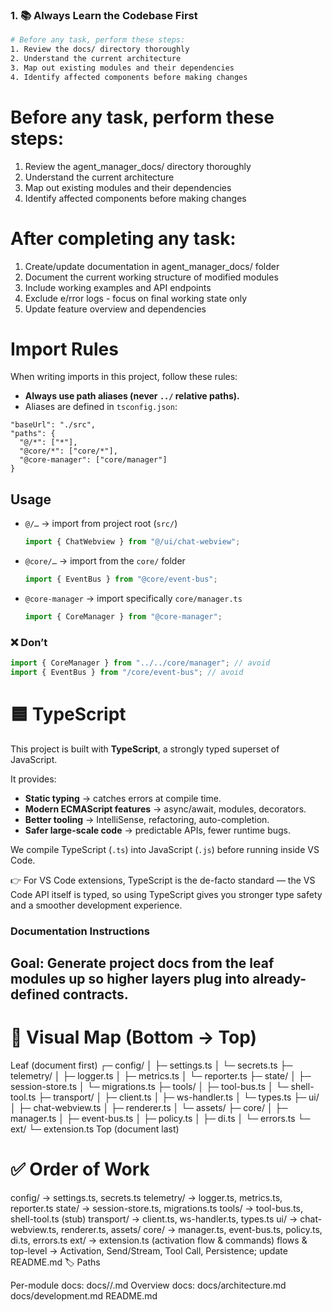 ### 1. 📚 **Always Learn the Codebase First**

```bash
# Before any task, perform these steps:
1. Review the docs/ directory thoroughly
2. Understand the current architecture
3. Map out existing modules and their dependencies
4. Identify affected components before making changes
```

# Before any task, perform these steps:

1. Review the agent_manager_docs/ directory thoroughly
2. Understand the current architecture
3. Map out existing modules and their dependencies
4. Identify affected components before making changes

# After completing any task:

1. Create/update documentation in agent_manager_docs/ folder
2. Document the current working structure of modified modules
3. Include working examples and API endpoints
4. Exclude e/rror logs - focus on final working state only
5. Update feature overview and dependencies

# Import Rules

When writing imports in this project, follow these rules:

- **Always use path aliases (never `../` relative paths).**
- Aliases are defined in `tsconfig.json`:

```jsonc
"baseUrl": "./src",
"paths": {
  "@/*": ["*"],
  "@core/*": ["core/*"],
  "@core-manager": ["core/manager"]
}
```

## Usage

- `@/…` → import from project root (`src/`)
  ```ts
  import { ChatWebview } from "@/ui/chat-webview";
  ```
- `@core/…` → import from the `core/` folder
  ```ts
  import { EventBus } from "@core/event-bus";
  ```
- `@core-manager` → import specifically `core/manager.ts`
  ```ts
  import { CoreManager } from "@core-manager";
  ```

### ❌ Don’t

```ts
import { CoreManager } from "../../core/manager"; // avoid
import { EventBus } from "/core/event-bus"; // avoid
```

# 🟦 TypeScript

This project is built with **TypeScript**, a strongly typed superset of JavaScript.

It provides:

- **Static typing** → catches errors at compile time.
- **Modern ECMAScript features** → async/await, modules, decorators.
- **Better tooling** → IntelliSense, refactoring, auto-completion.
- **Safer large-scale code** → predictable APIs, fewer runtime bugs.

We compile TypeScript (`.ts`) into JavaScript (`.js`) before running inside VS Code.

👉 For VS Code extensions, TypeScript is the de-facto standard — the VS Code API itself is typed, so using TypeScript gives you stronger type safety and a smoother development experience.

### Documentation Instructions

## Goal: Generate project docs from the leaf modules up so higher layers plug into already-defined contracts.

# 📐 Visual Map (Bottom → Top)

Leaf (document first)
┌─ config/
│ ├─ settings.ts
│ └─ secrets.ts
├─ telemetry/
│ ├─ logger.ts
│ ├─ metrics.ts
│ └─ reporter.ts
├─ state/
│ ├─ session-store.ts
│ └─ migrations.ts
├─ tools/
│ ├─ tool-bus.ts
│ └─ shell-tool.ts
├─ transport/
│ ├─ client.ts
│ ├─ ws-handler.ts
│ └─ types.ts
├─ ui/
│ ├─ chat-webview.ts
│ ├─ renderer.ts
│ └─ assets/
├─ core/
│ ├─ manager.ts
│ ├─ event-bus.ts
│ ├─ policy.ts
│ ├─ di.ts
│ └─ errors.ts
└─ ext/
└─ extension.ts
Top (document last)

# ✅ Order of Work

config/ → settings.ts, secrets.ts
telemetry/ → logger.ts, metrics.ts, reporter.ts
state/ → session-store.ts, migrations.ts
tools/ → tool-bus.ts, shell-tool.ts (stub)
transport/ → client.ts, ws-handler.ts, types.ts
ui/ → chat-webview.ts, renderer.ts, assets/
core/ → manager.ts, event-bus.ts, policy.ts, di.ts, errors.ts
ext/ → extension.ts (activation flow & commands)
flows & top-level → Activation, Send/Stream, Tool Call, Persistence; update README.md
🏷️ Paths

Per-module docs: docs/<module>/<file>.md
Overview docs:
docs/architecture.md
docs/development.md
README.md

